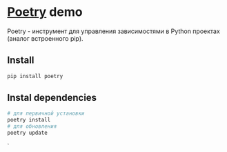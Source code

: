 # [Poetry](https://python-poetry.org/) demo

Poetry - инструмент для управления зависимостями в Python проектах (аналог встроенного pip).

## Install

``` bash
pip install poetry
```

## Instal dependencies
``` bash
# для первичной установки
poetry install
# для обновления
poetry update
```

`
